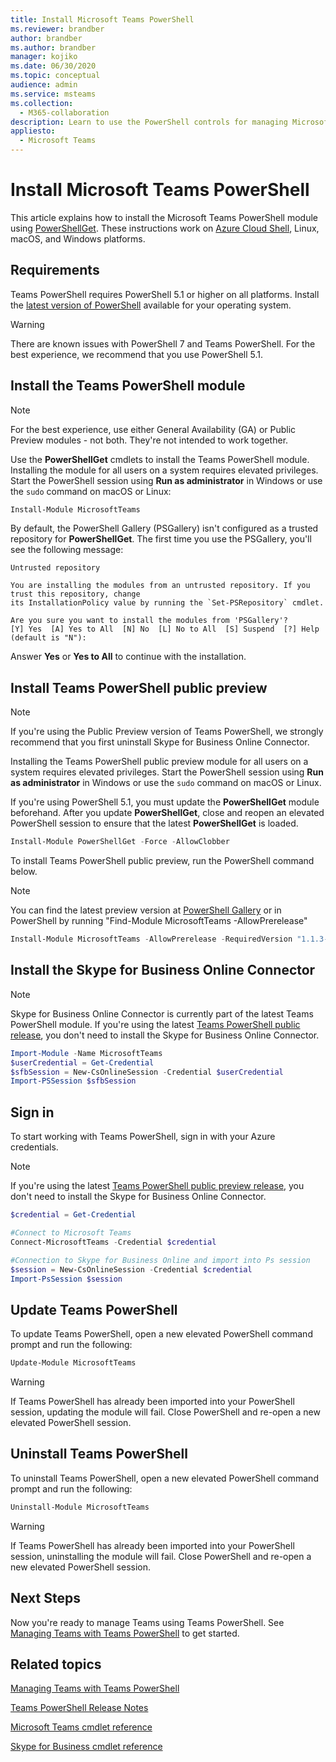 ```yaml
---
title: Install Microsoft Teams PowerShell
ms.reviewer: brandber
author: brandber
ms.author: brandber
manager: kojiko
ms.date: 06/30/2020
ms.topic: conceptual
audience: admin
ms.service: msteams
ms.collection: 
  - M365-collaboration
description: Learn to use the PowerShell controls for managing Microsoft Teams.
appliesto: 
  - Microsoft Teams
---
```


# Install Microsoft Teams PowerShell

This article explains how to install the Microsoft Teams PowerShell module using
[PowerShellGet](/powershell/scripting/gallery/installing-psget). These instructions work on [Azure Cloud Shell](/azure/cloud-shell/overview), Linux, macOS, and Windows platforms.

## Requirements

Teams PowerShell requires PowerShell 5.1 or higher on all platforms. Install the [latest version of PowerShell](/powershell/scripting/install/installing-powershell) available for your operating system.

> [!WARNING]
> There are known issues with PowerShell 7 and Teams PowerShell. For the best experience, we recommend that you use PowerShell 5.1.

## Install the Teams PowerShell module

> [!NOTE]
> For the best experience, use either General Availability (GA) or Public Preview modules - not both. They're not intended to work together.


Use the **PowerShellGet** cmdlets to install the Teams PowerShell module. Installing the module for all users on a system requires elevated privileges. Start the PowerShell
session using **Run as administrator** in Windows or use the `sudo` command on macOS or Linux:

```powershell
Install-Module MicrosoftTeams
```

By default, the PowerShell Gallery (PSGallery) isn't configured as a trusted repository for **PowerShellGet**. The first time you use the PSGallery, you'll see the following message:

```console
Untrusted repository

You are installing the modules from an untrusted repository. If you trust this repository, change
its InstallationPolicy value by running the `Set-PSRepository` cmdlet.

Are you sure you want to install the modules from 'PSGallery'?
[Y] Yes  [A] Yes to All  [N] No  [L] No to All  [S] Suspend  [?] Help (default is "N"):
```

Answer **Yes** or **Yes to All** to continue with the installation.


## Install Teams PowerShell public preview

> [!NOTE]
> If you're using the Public Preview version of Teams PowerShell, we strongly recommend that you first uninstall Skype for Business Online Connector.

Installing the Teams PowerShell public preview module for all users on a system requires elevated privileges. Start the PowerShell
session using **Run as administrator** in Windows or use the `sudo` command on macOS or Linux.

If you're using PowerShell 5.1, you must update the **PowerShellGet** module beforehand. After you update **PowerShellGet**, close and reopen an elevated PowerShell session to ensure that the latest **PowerShellGet** is loaded.

```powershell
Install-Module PowerShellGet -Force -AllowClobber
```

To install Teams PowerShell public preview, run the PowerShell command below.

> [!NOTE]
> You can find the latest preview version at [PowerShell Gallery](https://www.powershellgallery.com/packages/MicrosoftTeams) or in PowerShell by running "Find-Module MicrosoftTeams -AllowPrerelease"

```powershell
Install-Module MicrosoftTeams -AllowPrerelease -RequiredVersion "1.1.3-preview"
```

## Install the Skype for Business Online Connector

> [!NOTE]
>
> Skype for Business Online Connector is currently part of the latest Teams PowerShell module.
> If you're using the latest [Teams PowerShell public release](https://www.powershellgallery.com/packages/MicrosoftTeams/), you don't need to install the Skype for Business Online Connector.

```powershell
Import-Module -Name MicrosoftTeams
$userCredential = Get-Credential
$sfbSession = New-CsOnlineSession -Credential $userCredential
Import-PSSession $sfbSession
```

## Sign in

To start working with Teams PowerShell, sign in with your Azure credentials.

> [!NOTE]
> If you're using the latest [Teams PowerShell public preview release](https://www.powershellgallery.com/packages/MicrosoftTeams/), you don't need to install the Skype for Business Online Connector.

```powershell
$credential = Get-Credential

#Connect to Microsoft Teams
Connect-MicrosoftTeams -Credential $credential

#Connection to Skype for Business Online and import into Ps session
$session = New-CsOnlineSession -Credential $credential
Import-PsSession $session
```

## Update Teams PowerShell

To update Teams PowerShell, open a new elevated PowerShell command prompt and run the following:

```powershell
Update-Module MicrosoftTeams
```

> [!WARNING]
> If Teams PowerShell has already been imported into your PowerShell session, updating the module will fail. Close PowerShell and re-open a new elevated PowerShell session.


## Uninstall Teams PowerShell



To uninstall Teams PowerShell, open a new elevated PowerShell command prompt and run the following:

```powershell
Uninstall-Module MicrosoftTeams
```
> [!WARNING]
> If Teams PowerShell has already been imported into your PowerShell session, uninstalling the module will fail. Close PowerShell and re-open a new elevated PowerShell session.

## Next Steps

Now you're ready to manage Teams using Teams PowerShell. See [Managing Teams with Teams PowerShell](teams-powershell-managing-teams.md) to get started.

## Related topics

[Managing Teams with Teams PowerShell](teams-powershell-managing-teams.md)

[Teams PowerShell Release Notes](teams-powershell-release-notes.md)

[Microsoft Teams cmdlet reference](https://docs.microsoft.com/powershell/teams/?view=teams-ps)

[Skype for Business cmdlet reference](https://docs.microsoft.com/powershell/skype/intro?view=skype-ps)
